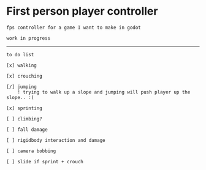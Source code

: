 # First person player controller

    fps controller for a game I want to make in godot

    work in progress
___

    to do list

    [x] walking

    [x] crouching

    [/] jumping
        ! trying to walk up a slope and jumping will push player up the slope.. :(

    [x] sprinting

    [ ] climbing?

    [ ] fall damage

    [ ] rigidbody interaction and damage

    [ ] camera bobbing

    [ ] slide if sprint + crouch

